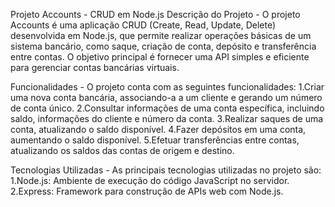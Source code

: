 Projeto Accounts - CRUD em Node.js
Descrição do Projeto - 
O projeto Accounts é uma aplicação CRUD (Create, Read, Update, Delete) desenvolvida em Node.js, que permite realizar operações básicas de um sistema bancário, como saque, criação de conta, depósito e transferência entre contas. O objetivo principal é fornecer uma API simples e eficiente para gerenciar contas bancárias virtuais.

Funcionalidades -
O projeto conta com as seguintes funcionalidades:
1.Criar uma nova conta bancária, associando-a a um cliente e gerando um número de conta único.
2.Consultar informações de uma conta específica, incluindo saldo, informações do cliente e número da conta.
3.Realizar saques de uma conta, atualizando o saldo disponível.
4.Fazer depósitos em uma conta, aumentando o saldo disponível.
5.Efetuar transferências entre contas, atualizando os saldos das contas de origem e destino.

Tecnologias Utilizadas -
As principais tecnologias utilizadas no projeto são:
1.Node.js: Ambiente de execução do código JavaScript no servidor.
2.Express: Framework para construção de APIs web com Node.js.
